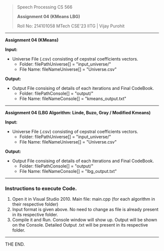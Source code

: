 >Speech Processing CS 566
>
>**Assignment 04 (KMeans LBG)**
>
>Roll No: 214101058 MTech CSE'23 IITG | Vijay Purohit

----------------------------------------------------

**Assignment 04 (KMeans)**

**Input:** 
 * Universe File (.csv) consisting of cepstral coefficients vectors. 
   * Folder: filePathUniverse[] = "input_universe/"
   * File Name:	fileNameUniverse[] = "Universe.csv"

**Output:**  
 * Output File consising of details of each iterations and Final CodeBook.
   * Folder: filePathConsole[] = "output/"
   * File Name:	fileNameConsole[] = "kmeans_output.txt"	

----------------------------------------------------

**Assignment 04 (LBG Algorithm: Linde, Buzo, Gray / Modified Kmeans)**

**Input:** 
 * Universe File (.csv) consisting of cepstral coefficients vectors. 
   * Folder: filePathUniverse[] = "input_universe/"
   * File Name:	fileNameUniverse[] = "Universe.csv"
   
**Output:**  
 * Output File consising of details of each iterations and Final CodeBook.
   * Folder: filePathConsole[] = "output/"
   * File Name:	fileNameConsole[] = "lbg_output.txt"	

----------------------------------------------------
### Instructions to execute Code.
1. Open it in Visual Studio 2010. Main file: main.cpp (for each algorithm in their respective folder)
2. Input format is given above. No need to change as file is already present in its respective folder.
3. Compile it and Run. Console window will show up.
	Output will be shown on the Console.
	Detailed Output .txt will be present in its respective folder.
----------------------------------------------------
THE END.
